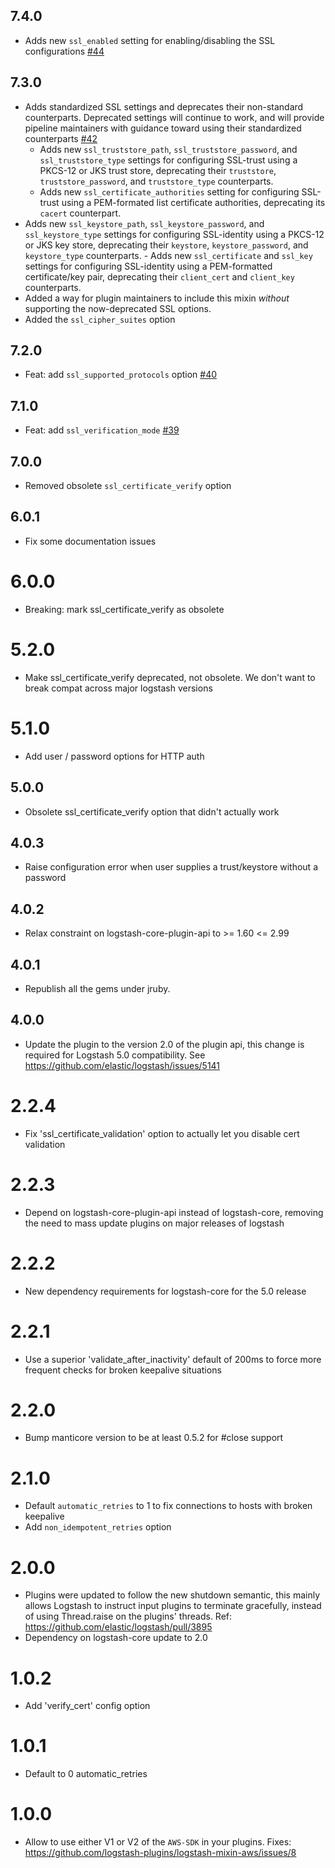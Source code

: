 ## 7.4.0
  - Adds new `ssl_enabled` setting for enabling/disabling the SSL configurations [#44](https://github.com/logstash-plugins/logstash-mixin-http_client/pull/44)

## 7.3.0
  - Adds standardized SSL settings and deprecates their non-standard counterparts. Deprecated settings will continue to work, and will provide pipeline maintainers with guidance toward using their standardized counterparts [#42](https://github.com/logstash-plugins/logstash-mixin-http_client/pull/42)
    - Adds new `ssl_truststore_path`, `ssl_truststore_password`, and `ssl_truststore_type` settings for configuring SSL-trust using a PKCS-12 or JKS trust store, deprecating their `truststore`, `truststore_password`, and `truststore_type` counterparts.
    - Adds new `ssl_certificate_authorities` setting for configuring SSL-trust using a PEM-formated list certificate authorities, deprecating its `cacert` counterpart.
   - Adds new `ssl_keystore_path`, `ssl_keystore_password`, and `ssl_keystore_type` settings for configuring SSL-identity using a PKCS-12 or JKS key store, deprecating their `keystore`, `keystore_password`, and `keystore_type` counterparts.
    - Adds new `ssl_certificate` and `ssl_key` settings for configuring SSL-identity using a PEM-formatted certificate/key pair, deprecating their `client_cert` and `client_key` counterparts. 
  - Added a way for plugin maintainers to include this mixin _without_ supporting the now-deprecated SSL options.
  - Added the `ssl_cipher_suites` option

## 7.2.0
  - Feat: add `ssl_supported_protocols` option [#40](https://github.com/logstash-plugins/logstash-mixin-http_client/pull/40) 

## 7.1.0
  - Feat: add `ssl_verification_mode` [#39](https://github.com/logstash-plugins/logstash-mixin-http_client/pull/39) 

## 7.0.0
  - Removed obsolete `ssl_certificate_verify` option

## 6.0.1
  - Fix some documentation issues

# 6.0.0
  - Breaking: mark ssl_certificate_verify as obsolete

# 5.2.0
  - Make ssl_certificate_verify deprecated, not obsolete. We don't want
    to break compat across major logstash versions

# 5.1.0
  - Add user / password options for HTTP auth

## 5.0.0
  - Obsolete ssl_certificate_verify option that didn't actually work

## 4.0.3
  - Raise configuration error when user supplies a trust/keystore without a password

## 4.0.2
  - Relax constraint on logstash-core-plugin-api to >= 1.60 <= 2.99

## 4.0.1
  - Republish all the gems under jruby.
## 4.0.0
  - Update the plugin to the version 2.0 of the plugin api, this change is required for Logstash 5.0 compatibility. See https://github.com/elastic/logstash/issues/5141
# 2.2.4
  - Fix 'ssl_certificate_validation' option to actually let you disable cert validation
# 2.2.3
  - Depend on logstash-core-plugin-api instead of logstash-core, removing the need to mass update plugins on major releases of logstash
# 2.2.2
  - New dependency requirements for logstash-core for the 5.0 release
# 2.2.1
 * Use a superior 'validate_after_inactivity' default of 200ms to force more frequent checks for broken keepalive situations
# 2.2.0
 * Bump manticore version to be at least 0.5.2 for #close support
# 2.1.0
 * Default `automatic_retries` to 1 to fix connections to hosts with broken keepalive
 * Add `non_idempotent_retries` option
# 2.0.0
 * Plugins were updated to follow the new shutdown semantic, this mainly allows Logstash to instruct input plugins to terminate gracefully,
   instead of using Thread.raise on the plugins' threads. Ref: https://github.com/elastic/logstash/pull/3895
 * Dependency on logstash-core update to 2.0
# 1.0.2
  * Add 'verify_cert' config option
# 1.0.1
  * Default to 0 automatic_retries
# 1.0.0
  * Allow to use either V1 or V2 of the `AWS-SDK` in your plugins. Fixes: https://github.com/logstash-plugins/logstash-mixin-aws/issues/8
